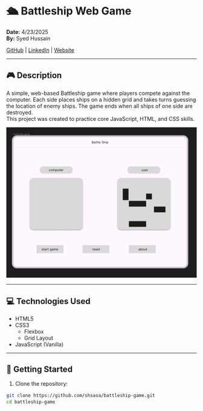 # 🛳️ Battleship Web Game

**Date:** 4/23/2025  
**By:** Syed Hussain

[GitHub](https://www.github.com/shsasa/) | [LinkedIn](https://www.linkedin.com/in/shsasa/) | [Website](#)

---

## 🎮 Description

A simple, web-based Battleship game where players compete against the computer. Each side places ships on a hidden grid and takes turns guessing the location of enemy ships. The game ends when all ships of one side are destroyed.  
This project was created to practice core JavaScript, HTML, and CSS skills.


![Image](https://raw.githubusercontent.com/shsasa/battleship-game/refs/heads/main/image.png)

---

## 💻 Technologies Used

- HTML5
- CSS3
  - Flexbox
  - Grid Layout
- JavaScript (Vanilla)

---

## 🚀 Getting Started

1. Clone the repository:

```bash
git clone https://github.com/shsasa/battleship-game.git
cd battleship-game

